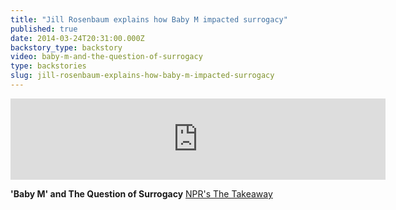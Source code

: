 ```yaml
---
title: "Jill Rosenbaum explains how Baby M impacted surrogacy"
published: true
date: 2014-03-24T20:31:00.000Z
backstory_type: backstory
video: baby-m-and-the-question-of-surrogacy
type: backstories
slug: jill-rosenbaum-explains-how-baby-m-impacted-surrogacy
---
```

<iframe width="600" height="130" frameborder="0" scrolling="no" src="https://www.wnyc.org/widgets/ondemand_player/takeaway/#file=%2Faudio%2Fxspf%2F359492%2F"></iframe>

**'Baby M' and The Question of Surrogacy**
[NPR's The Takeaway](http://www.thetakeaway.org/story/baby-m-and-question-surrogacy-motherhood/)

